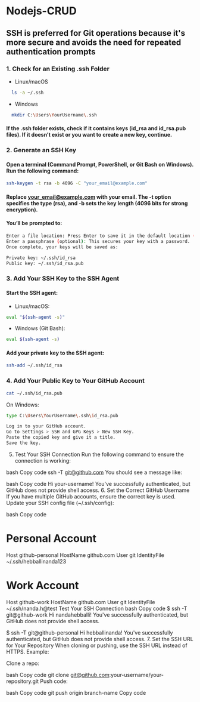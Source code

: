 # Nodejs-CRUD
## SSH is preferred for Git operations because it's more secure and avoids the need for repeated authentication prompts

### 1. Check for an Existing .ssh Folder

- Linux/macOS
```bash
  ls -a ~/.ssh
```
- Windows
```bash
  mkdir C:\Users\YourUsername\.ssh 
```
#### If the .ssh folder exists, check if it contains keys (id_rsa and id_rsa.pub files). If it doesn’t exist or you want to create a new key, continue.

### 2. Generate an SSH Key

#### Open a terminal (Command Prompt, PowerShell, or Git Bash on Windows). Run the following command:

```bash
ssh-keygen -t rsa -b 4096 -C "your_email@example.com"
```
#### Replace your_email@example.com with your email. The -t option specifies the type (rsa), and -b sets the key length (4096 bits for strong encryption).

#### You’ll be prompted to:
```bash
Enter a file location: Press Enter to save it in the default location (~/.ssh/id_rsa).
Enter a passphrase (optional): This secures your key with a password.
Once complete, your keys will be saved as:

Private key: ~/.ssh/id_rsa
Public key: ~/.ssh/id_rsa.pub
```
### 3. Add Your SSH Key to the SSH Agent
#### Start the SSH agent:

- Linux/macOS:
```bash
eval "$(ssh-agent -s)"
```
- Windows (Git Bash):
```bash
eval $(ssh-agent -s)
```

#### Add your private key to the SSH agent:

```bash
ssh-add ~/.ssh/id_rsa
```

### 4. Add Your Public Key to Your GitHub Account

```bash
cat ~/.ssh/id_rsa.pub
```
On Windows:
```bash
type C:\Users\YourUsername\.ssh\id_rsa.pub
```
```bash
Log in to your GitHub account.
Go to Settings > SSH and GPG Keys > New SSH Key.
Paste the copied key and give it a title.
Save the key.
```

5. Test Your SSH Connection
Run the following command to ensure the connection is working:

bash
Copy code
ssh -T git@github.com
You should see a message like:

bash
Copy code
Hi your-username! You've successfully authenticated, but GitHub does not provide shell access.
6. Set the Correct GitHub Username
If you have multiple GitHub accounts, ensure the correct key is used. Update your SSH config file (~/.ssh/config):

bash
Copy code
# Personal Account
Host github-personal
  HostName github.com
  User git
  IdentityFile ~/.ssh/hebballinanda123

# Work Account
Host github-work
  HostName github.com
  User git
  IdentityFile ~/.ssh/nanda.h@test
Test Your SSH Connection
bash
Copy code
$ ssh -T git@github-work
Hi nandahebballi! You've successfully authenticated, but GitHub does not provide shell access.

$ ssh -T git@github-personal
Hi hebballinanda! You've successfully authenticated, but GitHub does not provide shell access.
7. Set the SSH URL for Your Repository
When cloning or pushing, use the SSH URL instead of HTTPS. Example:

Clone a repo:

bash
Copy code
git clone git@github.com:your-username/your-repository.git
Push code:

bash
Copy code
git push origin branch-name
Copy code





